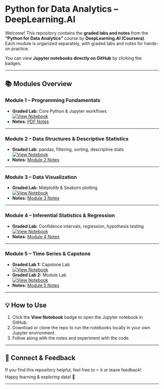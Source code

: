 # Python for Data Analytics – DeepLearning.AI

Welcome! This repository contains the **graded labs and notes** from the **“Python for Data Analytics”** course by **DeepLearning.AI (Coursera)**.  
Each module is organized separately, with graded labs and notes for hands-on practice.

You can view **Jupyter notebooks directly on GitHub** by clicking the badges.

---

## 📚 Modules Overview

### Module 1 – Programming Fundamentals
- **Graded Lab:** Core Python & Jupyter workflows  
[![View Notebook](https://img.shields.io/badge/View-Notebook-blue)](https://github.com/SaraArif6198/Python-for-data-analytics-/tree/main/Module%201/Graded%20lab)  
- **Notes:** [PDF Notes](https://github.com/SaraArif6198/Python-for-data-analytics-/blob/main/Module%201/Module%201%20notes/C3_M1.pdf)

---

### Module 2 – Data Structures & Descriptive Statistics
- **Graded Lab:** pandas, filtering, sorting, descriptive stats  
[![View Notebook](https://img.shields.io/badge/View-Notebook-blue)](https://github.com/SaraArif6198/Python-for-data-analytics-/tree/main/Module%202/graded%20lab)  
- **Notes:** [Module 2 Notes](https://github.com/SaraArif6198/Python-for-data-analytics-/tree/main/Module%202/Module%202%20notes)

---

### Module 3 – Data Visualization
- **Graded Lab:** Matplotlib & Seaborn plotting  
[![View Notebook](https://img.shields.io/badge/View-Notebook-blue)](https://github.com/SaraArif6198/Python-for-data-analytics-/tree/main/module%203/graded%20lab)  
- **Notes:** [Module 3 Notes](https://github.com/SaraArif6198/Python-for-data-analytics-/tree/main/module%203/Module%203%20notes)

---

### Module 4 – Inferential Statistics & Regression
- **Graded Lab:** Confidence intervals, regression, hypothesis testing  
[![View Notebook](https://img.shields.io/badge/View-Notebook-blue)](https://github.com/SaraArif6198/Python-for-data-analytics-/tree/main/module%204/graded%20lab)  
- **Notes:** [Module 4 Notes](https://github.com/SaraArif6198/Python-for-data-analytics-/tree/main/module%204/Module%204%20notes)

---

### Module 5 – Time Series & Capstone
- **Graded Lab 1:** Capstone Lab  
[![View Notebook](https://img.shields.io/badge/View-Notebook-blue)](https://github.com/SaraArif6198/Python-for-data-analytics-/tree/main/module%205/capstone%20lab)  
- **Graded Lab 2:** Module Lab  
[![View Notebook](https://img.shields.io/badge/View-Notebook-blue)](https://github.com/SaraArif6198/Python-for-data-analytics-/tree/main/module%205/graded%20lab)  
- **Notes:** [Module 5 Notes](https://github.com/SaraArif6198/Python-for-data-analytics-/blob/main/module%205/Module%205%20notes/C3_M5.pdf)

---

## 💡 How to Use
1. Click the **View Notebook** badge to open the Jupyter notebook in GitHub.  
2. Download or clone the repo to run the notebooks locally in your own Jupyter environment.  
3. Follow along with the notes and experiment with the code.  

---

## 🔗 Connect & Feedback
If you find this repository helpful, feel free to ⭐ it or leave feedback!  
Happy learning & exploring data! 🚀

---
